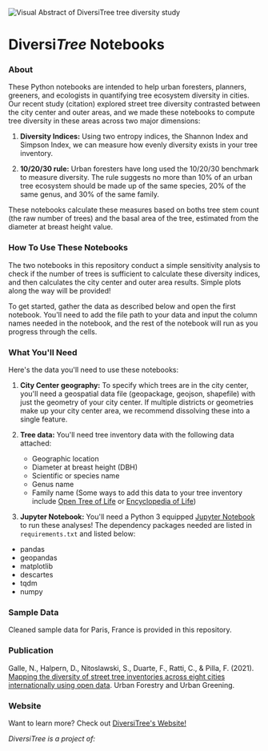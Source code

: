 ![Visual Abstract of DiversiTree tree diversity study](https://github.com/nofurtherinformation/TreeDiversity/blob/main/images/visual_abstract.jpg?raw=true)
# Diversi*Tree* Notebooks
### About
These Python notebooks are intended to help urban foresters, planners, greeners, and ecologists in quantifying tree ecosystem diversity in cities. Our recent study (citation) explored street tree diversity contrasted between the city center and outer areas, and we made these notebooks to compute tree diversity in these areas across two major dimensions:

1. **Diversity Indices:** Using two entropy indices, the Shannon Index and Simpson Index, we can measure how evenly diversity exists in your tree inventory.

2. **10/20/30 rule:** Urban foresters have long used the 10/20/30 benchmark to measure diversity. The rule suggests no more than 10% of an urban tree ecosystem should be made up of the same species, 20% of the same genus, and 30% of the same family.

These notebooks calculate these measures based on boths tree stem count (the raw number of trees) and the basal area of the tree, estimated from the diameter at breast height value. 

### How To Use These Notebooks
The two notebooks in this repository conduct a simple sensitivity analysis to check if the number of trees is sufficient to calculate these diversity indices, and then calculates the city center and outer area results. Simple plots along the way will be provided! 

To get started, gather the data as described below and open the first notebook. You'll need to add the file path to your data and input the column names needed in the notebook, and the rest of the notebook will run as you progress through the cells. 

### What You'll Need
Here's the data you'll need to use these notebooks:
1. **City Center geography:** To specify which trees are in the city center, you'll need a geospatial data file (geopackage, geojson, shapefile) with just the geometry of your city center. If multiple districts or geometries make up your city center area, we recommend dissolving these into a single feature.

2. **Tree data:** You'll need tree inventory data with the following data attached:
    * Geographic location
    * Diameter at breast height (DBH)
    * Scientific or species name
    * Genus name
    * Family name (Some ways to add this data to your tree inventory include [Open Tree of Life](https://opentreeoflife.github.io/) or [Encyclopedia of Life](https://eol.org/))

3. **Jupyter Notebook:** You'll need a Python 3 equipped [Jupyter Notebook](https://jupyter.org/install) to run these analyses! The dependency packages needed are listed in `requirements.txt` and listed below:
* pandas
* geopandas
* matplotlib
* descartes
* tqdm
* numpy

### Sample Data

Cleaned sample data for Paris, France is provided in this repository. 

### Publication

Galle, N., Halpern, D., Nitoslawski, S., Duarte, F., Ratti, C., & Pilla, F. (2021). [Mapping the diversity of street tree inventories across eight cities internationally using open data](https://senseable.mit.edu/papers/pdf/20210325_Galle-etal_MappingDiversity_UFUG.pdf). Urban Forestry and Urban Greening.

### Website

Want to learn more? Check out [DiversiTree's Website!](https://diversitree.netlify.app/)

_DiversiTree is a project of:_
